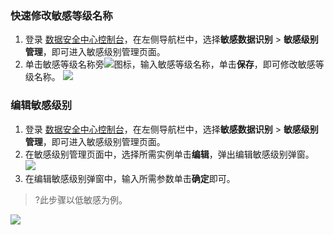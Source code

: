 ### 快速修改敏感等级名称
1. 登录 [数据安全中心控制台](https://console.cloud.tencent.com/dsgc/overview)，在左侧导航栏中，选择**敏感数据识别** > **敏感级别管理**，即可进入敏感级别管理页面。
2. 单击敏感等级名称旁![](https://main.qcloudimg.com/raw/492f0c29e30dfb6fc897d629f4a15b62.png)图标，输入敏感等级名称，单击**保存**，即可修改敏感等级名称。
![](https://main.qcloudimg.com/raw/e7b485d0a0635416a98e587fe4684be7.png)

### 编辑敏感级别
1. 登录 [数据安全中心控制台](https://console.cloud.tencent.com/dsgc/overview)，在左侧导航栏中，选择**敏感数据识别** > **敏感级别管理**，即可进入敏感级别管理页面。
2. 在敏感级别管理页面中，选择所需实例单击**编辑**，弹出编辑敏感级别弹窗。
![](https://main.qcloudimg.com/raw/3ae04c5c3026046664d1e3d38a9fd97f.png)
3. 在编辑敏感级别弹窗中，输入所需参数单击**确定**即可。
>?此步骤以低敏感为例。
>
![](https://main.qcloudimg.com/raw/5f640ca7aad83377013670d4fd316df1.png)
